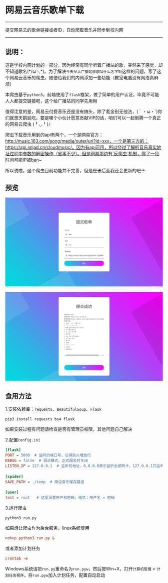 # 网易云音乐歌单下载
****
提交网易云的歌单链接或者ID，自动爬取音乐并同步到校内网
****

## 说明：
这是学校内网计划的一部分，因为经常有同学听着广播站的歌，突然来了感觉，却不知道歌名(\*/ω＼*)。为了解决`今天早上广播站那歌叫什么名字啊`这样的问题，写了这个网易云音乐的爬虫，随便给我们的内网添加一些功能（教室电脑没有网络真麻烦）

本爬虫基于`python3`，前端使用了`flask`框架，做了简单的用户认证，毕竟不可能人人都提交链接吧，这个给广播站的同学先用用

值得注意的是，网易云付费音乐还是没有搞头，除了氪金别无他法，(｀・ω・´)你们就想天鹅屁吃。要是哪个小伙计愿意贡献VIP的话，咱们可以一起倒腾一个真正的网易云爬虫 (╹◡╹)ﾉ

爬虫下载音乐用到的api有两个，一个是网易官方：http://music.163.com/song/media/outer/url?id=xxx，一个是第三方的：https://api.imjad.cn/cloudmusic/。因为有api可用，所以绕过了解析音乐真实地址过程中参数的解密操作（省事不少）。但是网易那边有`反爬虫`机制，爬了一段时间可能IP被ban~

所以说啦，这个爬虫目前功能并不完善，但是~~应该~~后面我还会更新的~~吧？~~

## 预览
![home](/png/home.png "主页")

![submit](/png/submit.png "提交页")

## 食用方法
1.安装依赖库：`requests`、`BeautifulSoup`、`Flask`
```
pip3 install requests bs4 flask
```
如果安装过程有问题请检查是否有管理员权限，其他问题自己解决


2.配置`config.ini`
```ini
[flask]
PORT = 5000  # 监听的端口号，记得防火墙放行
DEBUG = false  # 调试模式，正式服务时关闭
LISTEN_IP = 127.0.0.1  # 监听的地址，0.0.0.0表示监听全部网卡，127.0.0.1只监听本地网卡

[spider]
SAVE_PATH = ./temp  # 爬虫音乐保存路径

[user]
test = root   # 这里设置用户和密码，格式：用户名 = 密码
```


3.运行爬虫
```
python3 run.py
```
如果想让爬虫作为后台服务，linux系统使用
```ini
nohup python3 run.py &
```
或者添加计划任务
```ini
crontab -e
```

Windows系统请把`run.py`重命名为`run.pyw`，然后按Win+X，打开`计算机管理` > `计划任务程序`，将`run.pyw`加入计划任务，配置自动启动
